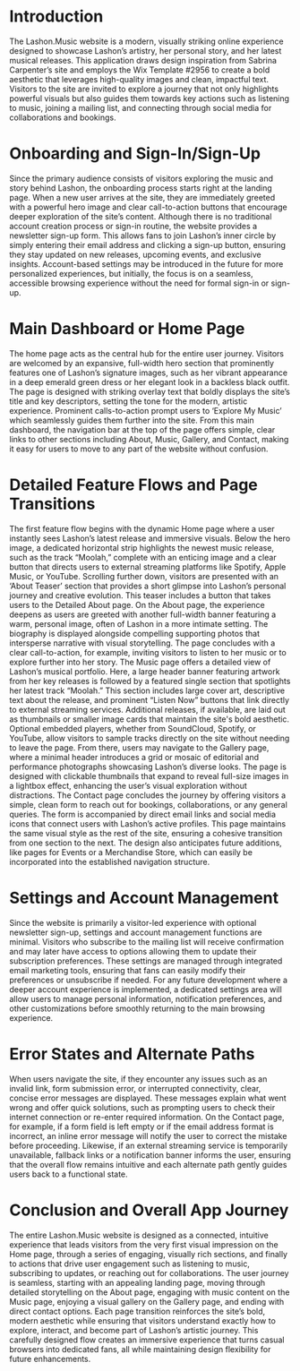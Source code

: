 # Introduction

The Lashon.Music website is a modern, visually striking online experience designed to showcase Lashon’s artistry, her personal story, and her latest musical releases. This application draws design inspiration from Sabrina Carpenter’s site and employs the Wix Template #2956 to create a bold aesthetic that leverages high-quality images and clean, impactful text. Visitors to the site are invited to explore a journey that not only highlights powerful visuals but also guides them towards key actions such as listening to music, joining a mailing list, and connecting through social media for collaborations and bookings.

# Onboarding and Sign-In/Sign-Up

Since the primary audience consists of visitors exploring the music and story behind Lashon, the onboarding process starts right at the landing page. When a new user arrives at the site, they are immediately greeted with a powerful hero image and clear call-to-action buttons that encourage deeper exploration of the site’s content. Although there is no traditional account creation process or sign-in routine, the website provides a newsletter sign-up form. This allows fans to join Lashon’s inner circle by simply entering their email address and clicking a sign-up button, ensuring they stay updated on new releases, upcoming events, and exclusive insights. Account-based settings may be introduced in the future for more personalized experiences, but initially, the focus is on a seamless, accessible browsing experience without the need for formal sign-in or sign-up.

# Main Dashboard or Home Page

The home page acts as the central hub for the entire user journey. Visitors are welcomed by an expansive, full-width hero section that prominently features one of Lashon’s signature images, such as her vibrant appearance in a deep emerald green dress or her elegant look in a backless black outfit. The page is designed with striking overlay text that boldly displays the site’s title and key descriptors, setting the tone for the modern, artistic experience. Prominent calls-to-action prompt users to ‘Explore My Music’ which seamlessly guides them further into the site. From this main dashboard, the navigation bar at the top of the page offers simple, clear links to other sections including About, Music, Gallery, and Contact, making it easy for users to move to any part of the website without confusion.

# Detailed Feature Flows and Page Transitions

The first feature flow begins with the dynamic Home page where a user instantly sees Lashon’s latest release and immersive visuals. Below the hero image, a dedicated horizontal strip highlights the newest music release, such as the track “Moolah,” complete with an enticing image and a clear button that directs users to external streaming platforms like Spotify, Apple Music, or YouTube. Scrolling further down, visitors are presented with an ‘About Teaser’ section that provides a short glimpse into Lashon’s personal journey and creative evolution. This teaser includes a button that takes users to the Detailed About page. On the About page, the experience deepens as users are greeted with another full-width banner featuring a warm, personal image, often of Lashon in a more intimate setting. The biography is displayed alongside compelling supporting photos that intersperse narrative with visual storytelling. The page concludes with a clear call-to-action, for example, inviting visitors to listen to her music or to explore further into her story. The Music page offers a detailed view of Lashon’s musical portfolio. Here, a large header banner featuring artwork from her key releases is followed by a featured single section that spotlights her latest track “Moolah.” This section includes large cover art, descriptive text about the release, and prominent “Listen Now” buttons that link directly to external streaming services. Additional releases, if available, are laid out as thumbnails or smaller image cards that maintain the site's bold aesthetic. Optional embedded players, whether from SoundCloud, Spotify, or YouTube, allow visitors to sample tracks directly on the site without needing to leave the page. From there, users may navigate to the Gallery page, where a minimal header introduces a grid or mosaic of editorial and performance photographs showcasing Lashon’s diverse looks. The page is designed with clickable thumbnails that expand to reveal full-size images in a lightbox effect, enhancing the user’s visual exploration without distractions. The Contact page concludes the journey by offering visitors a simple, clean form to reach out for bookings, collaborations, or any general queries. The form is accompanied by direct email links and social media icons that connect users with Lashon’s active profiles. This page maintains the same visual style as the rest of the site, ensuring a cohesive transition from one section to the next. The design also anticipates future additions, like pages for Events or a Merchandise Store, which can easily be incorporated into the established navigation structure.

# Settings and Account Management

Since the website is primarily a visitor-led experience with optional newsletter sign-up, settings and account management functions are minimal. Visitors who subscribe to the mailing list will receive confirmation and may later have access to options allowing them to update their subscription preferences. These settings are managed through integrated email marketing tools, ensuring that fans can easily modify their preferences or unsubscribe if needed. For any future development where a deeper account experience is implemented, a dedicated settings area will allow users to manage personal information, notification preferences, and other customizations before smoothly returning to the main browsing experience.

# Error States and Alternate Paths

When users navigate the site, if they encounter any issues such as an invalid link, form submission error, or interrupted connectivity, clear, concise error messages are displayed. These messages explain what went wrong and offer quick solutions, such as prompting users to check their internet connection or re-enter required information. On the Contact page, for example, if a form field is left empty or if the email address format is incorrect, an inline error message will notify the user to correct the mistake before proceeding. Likewise, if an external streaming service is temporarily unavailable, fallback links or a notification banner informs the user, ensuring that the overall flow remains intuitive and each alternate path gently guides users back to a functional state.

# Conclusion and Overall App Journey

The entire Lashon.Music website is designed as a connected, intuitive experience that leads visitors from the very first visual impression on the Home page, through a series of engaging, visually rich sections, and finally to actions that drive user engagement such as listening to music, subscribing to updates, or reaching out for collaborations. The user journey is seamless, starting with an appealing landing page, moving through detailed storytelling on the About page, engaging with music content on the Music page, enjoying a visual gallery on the Gallery page, and ending with direct contact options. Each page transition reinforces the site’s bold, modern aesthetic while ensuring that visitors understand exactly how to explore, interact, and become part of Lashon’s artistic journey. This carefully designed flow creates an immersive experience that turns casual browsers into dedicated fans, all while maintaining design flexibility for future enhancements.
